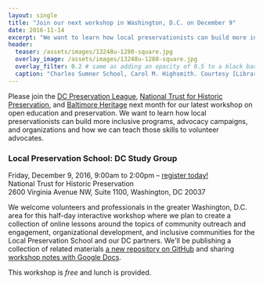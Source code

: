 ```yaml
---
layout: single
title: "Join our next workshop in Washington, D.C. on December 9"
date: 2016-11-14
excerpt: "We want to learn how local preservationists can build more inclusive programs, advocacy campaigns, and organizations and how we can teach those skills to volunteer advocates."
header:
  teaser: /assets/images/13248u-1280-square.jpg
  overlay_image: /assets/images/13248u-1280-square.jpg
  overlay_filter: 0.2 # same as adding an opacity of 0.5 to a black background
  caption: "Charles Sumner School, Carol M. Highsmith. Courtesy [Library of Congress](https://www.loc.gov/pictures/item/2011631442/) ([PD](https://creativecommons.org/publicdomain/mark/1.0/))"
---
```


Please join the [DC Preservation League](http://www.dcpreservation.org/), [National Trust for Historic Preservation](https://savingplaces.org/), and [Baltimore Heritage](https://baltimoreheritage.org/) next month for our latest workshop on open education and preservation. We want to learn how local preservationists can build more inclusive programs, advocacy campaigns, and organizations and how we can teach those skills to volunteer advocates.

### Local Preservation School: DC Study Group

Friday, December 9, 2016, 9:00am to 2:00pm – [register today!](https://www.eventbrite.com/e/local-preservation-school-dc-study-group-tickets-28629788468)<br/>
National Trust for Historic Preservation<br/>
2600 Virginia Avenue NW, Suite 1100, Washington, DC 20037

We welcome volunteers and professionals in the greater Washington, D.C. area for this half-day interactive workshop where we plan to create a collection of online lessons around the topics of community outreach and engagement, organizational development, and inclusive communities for the Local Preservation School and our DC partners. We'll be publishing a collection of related materials [a new repository on GitHub](https://github.com/localpreservation/community) and sharing [workshop notes with Google Docs](https://docs.google.com/document/d/11yEhfL5ZMtweAcIHSSBL3IKmOat0Kgp0eDgx1czlXww/edit?usp=sharing).

This workshop is _free_ and lunch is provided.
